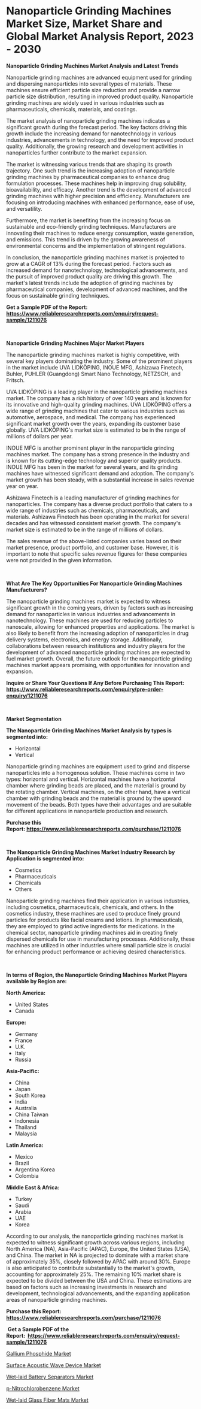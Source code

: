 <p><h1>Nanoparticle Grinding Machines Market Size, Market Share and Global Market Analysis Report, 2023 - 2030</h1></p><p><strong>Nanoparticle Grinding Machines Market Analysis and Latest Trends</strong></p>
<p><p>Nanoparticle grinding machines are advanced equipment used for grinding and dispersing nanoparticles into several types of materials. These machines ensure efficient particle size reduction and provide a narrow particle size distribution, resulting in improved product quality. Nanoparticle grinding machines are widely used in various industries such as pharmaceuticals, chemicals, materials, and coatings.</p><p>The market analysis of nanoparticle grinding machines indicates a significant growth during the forecast period. The key factors driving this growth include the increasing demand for nanotechnology in various industries, advancements in technology, and the need for improved product quality. Additionally, the growing research and development activities in nanoparticles further contribute to the market expansion.</p><p>The market is witnessing various trends that are shaping its growth trajectory. One such trend is the increasing adoption of nanoparticle grinding machines by pharmaceutical companies to enhance drug formulation processes. These machines help in improving drug solubility, bioavailability, and efficacy. Another trend is the development of advanced grinding machines with higher precision and efficiency. Manufacturers are focusing on introducing machines with enhanced performance, ease of use, and versatility.</p><p>Furthermore, the market is benefiting from the increasing focus on sustainable and eco-friendly grinding techniques. Manufacturers are innovating their machines to reduce energy consumption, waste generation, and emissions. This trend is driven by the growing awareness of environmental concerns and the implementation of stringent regulations.</p><p>In conclusion, the nanoparticle grinding machines market is projected to grow at a CAGR of 13% during the forecast period. Factors such as increased demand for nanotechnology, technological advancements, and the pursuit of improved product quality are driving this growth. The market's latest trends include the adoption of grinding machines by pharmaceutical companies, development of advanced machines, and the focus on sustainable grinding techniques.</p></p>
<p><strong>Get a Sample PDF of the Report:&nbsp; <a href="https://www.reliableresearchreports.com/enquiry/request-sample/1211076">https://www.reliableresearchreports.com/enquiry/request-sample/1211076</a></strong></p>
<p>&nbsp;</p>
<p><strong>Nanoparticle Grinding Machines Major Market Players</strong></p>
<p><p>The nanoparticle grinding machines market is highly competitive, with several key players dominating the industry. Some of the prominent players in the market include UVA LIDKÖPING, INOUE MFG, Ashizawa Finetech, Buhler, PUHLER (Guangdong) Smart Nano Technology, NETZSCH, and Fritsch. </p><p>UVA LIDKÖPING is a leading player in the nanoparticle grinding machines market. The company has a rich history of over 140 years and is known for its innovative and high-quality grinding machines. UVA LIDKÖPING offers a wide range of grinding machines that cater to various industries such as automotive, aerospace, and medical. The company has experienced significant market growth over the years, expanding its customer base globally. UVA LIDKÖPING's market size is estimated to be in the range of millions of dollars per year. </p><p>INOUE MFG is another prominent player in the nanoparticle grinding machines market. The company has a strong presence in the industry and is known for its cutting-edge technology and superior quality products. INOUE MFG has been in the market for several years, and its grinding machines have witnessed significant demand and adoption. The company's market growth has been steady, with a substantial increase in sales revenue year on year. </p><p>Ashizawa Finetech is a leading manufacturer of grinding machines for nanoparticles. The company has a diverse product portfolio that caters to a wide range of industries such as chemicals, pharmaceuticals, and materials. Ashizawa Finetech has been operating in the market for several decades and has witnessed consistent market growth. The company's market size is estimated to be in the range of millions of dollars.</p><p>The sales revenue of the above-listed companies varies based on their market presence, product portfolio, and customer base. However, it is important to note that specific sales revenue figures for these companies were not provided in the given information.</p></p>
<p>&nbsp;</p>
<p><strong>What Are The Key Opportunities For Nanoparticle Grinding Machines Manufacturers?</strong></p>
<p><p>The nanoparticle grinding machines market is expected to witness significant growth in the coming years, driven by factors such as increasing demand for nanoparticles in various industries and advancements in nanotechnology. These machines are used for reducing particles to nanoscale, allowing for enhanced properties and applications. The market is also likely to benefit from the increasing adoption of nanoparticles in drug delivery systems, electronics, and energy storage. Additionally, collaborations between research institutions and industry players for the development of advanced nanoparticle grinding machines are expected to fuel market growth. Overall, the future outlook for the nanoparticle grinding machines market appears promising, with opportunities for innovation and expansion.</p></p>
<p><strong>Inquire or Share Your Questions If Any Before Purchasing This Report: <a href="https://www.reliableresearchreports.com/enquiry/pre-order-enquiry/1211076">https://www.reliableresearchreports.com/enquiry/pre-order-enquiry/1211076</a></strong></p>
<p>&nbsp;</p>
<p><strong>Market Segmentation</strong></p>
<p><strong>The Nanoparticle Grinding Machines Market Analysis by types is segmented into:</strong></p>
<p><ul><li>Horizontal</li><li>Vertical</li></ul></p>
<p><p>Nanoparticle grinding machines are equipment used to grind and disperse nanoparticles into a homogenous solution. These machines come in two types: horizontal and vertical. Horizontal machines have a horizontal chamber where grinding beads are placed, and the material is ground by the rotating chamber. Vertical machines, on the other hand, have a vertical chamber with grinding beads and the material is ground by the upward movement of the beads. Both types have their advantages and are suitable for different applications in nanoparticle production and research.</p></p>
<p><strong>Purchase this Report:&nbsp;<a href="https://www.reliableresearchreports.com/purchase/1211076">https://www.reliableresearchreports.com/purchase/1211076</a></strong></p>
<p>&nbsp;</p>
<p><strong>The Nanoparticle Grinding Machines Market Industry Research by Application is segmented into:</strong></p>
<p><ul><li>Cosmetics</li><li>Pharmaceuticals</li><li>Chemicals</li><li>Others</li></ul></p>
<p><p>Nanoparticle grinding machines find their application in various industries, including cosmetics, pharmaceuticals, chemicals, and others. In the cosmetics industry, these machines are used to produce finely ground particles for products like facial creams and lotions. In pharmaceuticals, they are employed to grind active ingredients for medications. In the chemical sector, nanoparticle grinding machines aid in creating finely dispersed chemicals for use in manufacturing processes. Additionally, these machines are utilized in other industries where small particle size is crucial for enhancing product performance or achieving desired characteristics.</p></p>
<p>&nbsp;</p>
<p><strong>In terms of Region, the Nanoparticle Grinding Machines Market Players available by Region are:</strong></p>
<p>
    <p> <strong> North America: </strong>
        <ul>
            <li>United States</li>
            <li>Canada</li>
        </ul>
        </p> 
    <p> <strong> Europe: </strong>
        <ul>
            <li>Germany</li>
            <li>France</li>
            <li>U.K.</li>
            <li>Italy</li>
            <li>Russia</li>
        </ul>
        </p> 
    <p> <strong> Asia-Pacific: </strong>
        <ul>
            <li>China</li>
            <li>Japan</li>
            <li>South Korea</li>
            <li>India</li>
            <li>Australia</li>
            <li>China Taiwan</li>
            <li>Indonesia</li>
            <li>Thailand</li>
            <li>Malaysia</li>
        </ul>
        </p> 
    <p> <strong> Latin America: </strong>
        <ul>
            <li>Mexico</li>
            <li>Brazil</li>
            <li>Argentina Korea</li>
            <li>Colombia</li>
        </ul>
        </p> 
    <p> <strong> Middle East & Africa: </strong>
        <ul>
            <li>Turkey</li>
            <li>Saudi</li>
            <li>Arabia</li>
            <li>UAE</li>
            <li>Korea</li>
        </ul>
    </p>
    </p>
<p><p>According to our analysis, the nanoparticle grinding machines market is expected to witness significant growth across various regions, including North America (NA), Asia-Pacific (APAC), Europe, the United States (USA), and China. The market in NA is projected to dominate with a market share of approximately 35%, closely followed by APAC with around 30%. Europe is also anticipated to contribute substantially to the market's growth, accounting for approximately 25%. The remaining 10% market share is expected to be divided between the USA and China. These estimations are based on factors such as increasing investments in research and development, technological advancements, and the expanding application areas of nanoparticle grinding machines.</p></p>
<p><strong>Purchase this Report: <a href="https://www.reliableresearchreports.com/purchase/1211076">https://www.reliableresearchreports.com/purchase/1211076</a></strong></p>
<p>&nbsp;<strong>Get a Sample PDF of the Report:&nbsp;&nbsp;<a href="https://www.reliableresearchreports.com/enquiry/request-sample/1211076">https://www.reliableresearchreports.com/enquiry/request-sample/1211076</a></strong></p>
<p><strong></strong></p>
<p><p><a href="https://medium.com/@bulk.cream.roll/gallium-phosphide-market-size-growth-forecast-2023-2030-cc9a8a80649e">Gallium Phosphide Market</a></p><p><a href="https://medium.com/@v4171497/surface-acoustic-wave-device-market-size-growth-forecast-2023-2030-080e6f192fb6">Surface Acoustic Wave Device Market</a></p><p><a href="https://www.linkedin.com/pulse/wet-laid-battery-separators-market-size-share-global-analysis/">Wet-laid Battery Separators Market</a></p><p><a href="https://www.linkedin.com/pulse/p-nitrochlorobenzene-market-size-share-global-analysis/">p-Nitrochlorobenzene Market</a></p><p><a href="https://www.linkedin.com/pulse/wet-laid-glass-fiber-mats-market-size-2023-2030-global-industrial/">Wet-laid Glass Fiber Mats Market</a></p></p>